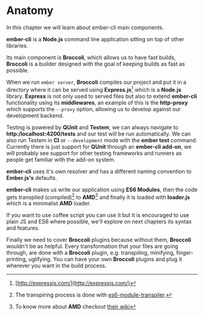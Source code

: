 # Anatomy
In this chapter we will learn about ember-cli main components.

**ember-cli** is a **Node.js** command line application sitting on top of
other libraries.

Its main component is **Broccoli**, which allows us to have fast builds,
**Broccoli** is a builder designed with the goal of keeping builds as
fast as possible.

When we run `ember server`, **Broccoli** compiles our project and put it
in a directory where it can be served using **Express.js**[^express]
which is a **Node.js** library. **Express** is not only used to served
files but also to extend **ember-cli** functionality using its
**middlewares**, an example of this is the **http-proxy** which supports
the `--proxy` option, allowing us to develop against our development
backend.

Testing is powered by **QUnit** and **Testem**, we can always navigate to
**http:/localhost:4200/tests** and our test will be run automatically.
We can also run Testem in **CI** or `--development` mode with the **ember
test** command. Currently there is just support for **QUnit** through an
**ember-cli add-on**, we will probably see support for other testing
frameworks and runners as people get familiar with the add-on system.

**ember-cli** uses it's own resolver and has a different naming
convention to **Ember.js's** defaults.

**ember-cli** makes us write our application using **ES6 Modules**, then
the code gets transpiled (compiled)[^transpiled] to **AMD**[^amd] and
finally it is loaded with **loader.js** which is a minimalist **AMD**
loader.

If you want to use coffee script you can use it but it is encouraged
to use plain JS and ES6 where possible, we'll explore on next chapters
its syntax and features.

Finally we need to cover **Broccoli** plugins because without them,
**Broccoli** wouldn't be as helpful. Every transformation that your
files are going through, are done with a **Broccoli** plugin, e.g.
transpiling, minifying, finger-printing, uglifying. You can have your
own **Broccoli** plugins and plug it wherever you want in the build
process.

[^express]: [http://expressjs.com/](http://expressjs.com/)
[^transpiled]: The transpiring process is done with [es6-module-transpiler](https://github.com/esnext/es6-module-transpiler).
[^amd]: To know more about **AMD** checkout [their wiki](https://github.com/amdjs/amdjs-api/wiki/AMD)
